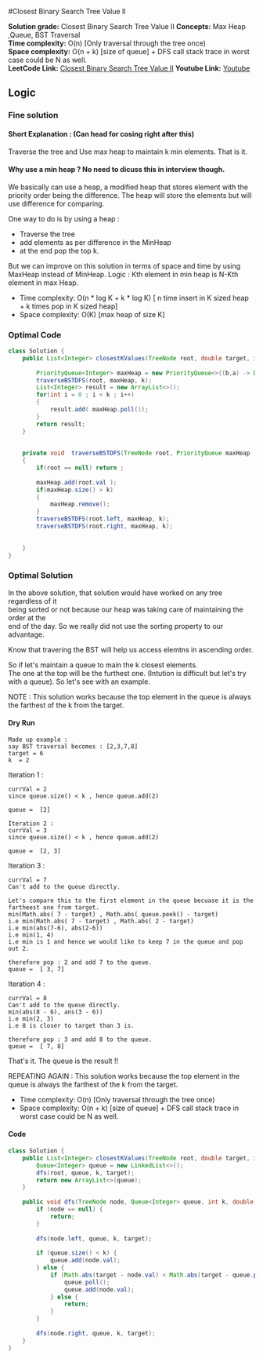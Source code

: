 #Closest Binary Search Tree Value II

**Solution grade:** Closest Binary Search Tree Value II
**Concepts:** Max Heap ,Queue, BST Traversal <br>
**Time complexity:** O(n) [Only traversal through the tree once) <br>
**Space complexity:** O(n + k) [size of queue] + DFS call stack trace in worst case could be N as well. <br>
**LeetCode Link:** [Closest Binary Search Tree Value II](https://leetcode.com/problems/closest-binary-search-tree-value-ii)
**Youtube Link:** [Youtube](https://www.youtube.com/watch?v=uIkji391mBI)


## Logic




### Fine solution 

#### Short Explanation :  (Can head for cosing right after this)
Traverse the tree and Use max heap to maintain k min elements. That is it.



#### Why use a min heap ? No need to dicuss this in interview though.
We basically can use a heap, a modified heap that stores element with the priority order being the difference.
The heap will store the elements but will use difference for comparing. 

One way to do is by using a heap :
- Traverse the tree
- add elements as per difference in the MinHeap
- at the end pop the top k.


But we can improve on this solution in terms of space and time by using MaxHeap instead of MinHeap.
Logic : Kth element in min heap is N-Kth element in max Heap.





- Time complexity: O(n * log K + k * log K) [ n time insert in K sized heap + k times pop in K sized heap]
- Space complexity: O(K) [max heap of size K]


### Optimal Code

```java
class Solution {
    public List<Integer> closestKValues(TreeNode root, double target, int k) {
        
        PriorityQueue<Integer> maxHeap = new PriorityQueue<>((b,a) -> Double.compare(Math.abs(target - a), Math.abs(target - b)));
        traverseBSTDFS(root, maxHeap, k);
        List<Integer> result = new ArrayList<>();
        for(int i = 0 ; i < k ; i++)
        {
            result.add( maxHeap.poll());
        }
        return result;
    }
    
    
    private void  traverseBSTDFS(TreeNode root, PriorityQueue maxHeap ,  int k )
    {
        if(root == null) return ;
        
        maxHeap.add(root.val );
        if(maxHeap.size() > k)
        {
            maxHeap.remove();
        }
        traverseBSTDFS(root.left, maxHeap, k);
        traverseBSTDFS(root.right, maxHeap, k);
        
        
    }
}
```






### Optimal Solution 

In the above solution, that solution would have worked on any tree regardless of it <br>
being sorted or not because our heap was taking care of maintaining the order at the<br>
end of the day. So we really did not use the sorting property to our advantage.


Know that travering the BST will help us access elemtns in ascending order.

So if let's maintain a queue to main the k closest elements. <br>
The one at the top will be the furthest one. (Intution is difficult but let's try with a queue).
So let's see with an example.


NOTE : This solution works because the top element in the queue is always the farthest of the k from the target.

#### Dry Run
```
Made up example : 
say BST traversal becomes : [2,3,7,8]
target = 6
k  = 2
```

Iteration 1 :
```
currVal = 2
since queue.size() < k , hence queue.add(2)

queue =  [2]

```

```
Iteration 2 :
currVal = 3
since queue.size() < k , hence queue.add(2)

queue =  [2, 3]
```

Iteration 3 :
```
currVal = 7
Can't add to the queue directly.

Let's compare this to the first element in the queue becuase it is the fartheest one from target.
min(Math.abs( 7 - target) , Math.abs( queue.peek() - target)
i.e min(Math.abs( 7 - target) , Math.abs( 2 - target)
i.e min(abs(7-6), abs(2-6))
i.e min(1, 4)
i.e min is 1 and hence we would like to keep 7 in the queue and pop out 2.

therefore pop : 2 and add 7 to the queue. 
queue =  [ 3, 7]
```

Iteration 4 :
```
currVal = 8
Can't add to the queue directly.
min(abs(8 - 6), ans(3 - 6))
i.e min(2, 3)
i.e 8 is closer to target than 3 is.

therefore pop : 3 and add 8 to the queue. 
queue =  [ 7, 8]
```
That's it. The queue is the result !!

REPEATING AGAIN : This solution works because the top element in the queue is always the farthest of the k from the target.

- Time complexity: O(n) [Only traversal through the tree once)
- Space complexity: O(n + k) [size of queue] + DFS call stack trace in worst case could be N as well.


#### Code



```java
class Solution {
    public List<Integer> closestKValues(TreeNode root, double target, int k) {
        Queue<Integer> queue = new LinkedList<>();
        dfs(root, queue, k, target);
        return new ArrayList<>(queue);
    }
    
    public void dfs(TreeNode node, Queue<Integer> queue, int k, double target) {
        if (node == null) {
            return;
        }
        
        dfs(node.left, queue, k, target);
        
        if (queue.size() < k) {
            queue.add(node.val);
        } else {
            if (Math.abs(target - node.val) < Math.abs(target - queue.peek())) {
                queue.poll();
                queue.add(node.val);
            } else {
                return;
            }
        }
        
        dfs(node.right, queue, k, target);
    }
}
```
